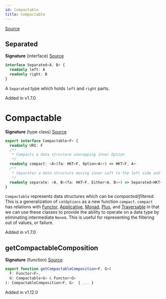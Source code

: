 ```yaml
---
id: Compactable
title: Compactable
---
```


[Source](https://github.com/gcanti/fp-ts/blob/master/src/Compactable.ts)

## Separated

**Signature** (interface) [Source](https://github.com/gcanti/fp-ts/blob/master/src/Compactable.ts#L28-L31)

```ts
interface Separated<A, B> {
  readonly left: A
  readonly right: B
}
```

A `Separated` type which holds `left` and `right` parts.

Added in v1.7.0

# Compactable

**Signature** (type class) [Source](https://github.com/gcanti/fp-ts/blob/master/src/Compactable.ts#L44-L54)

```ts
export interface Compactable<F> {
  readonly URI: F
  /**
   * Compacts a data structure unwrapping inner Option
   */
  readonly compact: <A>(fa: HKT<F, Option<A>>) => HKT<F, A>
  /**
   * Separates a data structure moving inner Left to the left side and inner Right to the right side of Separated
   */
  readonly separate: <A, B>(fa: HKT<F, Either<A, B>>) => Separated<HKT<F, A>, HKT<F, B>>
}
```

`Compactable` represents data structures which can be _compacted_/_filtered_. This is a generalization of
`catOptions` as a new function `compact`. `compact` has relations with [Functor](./Functor.md), [Applicative](./Applicative.md),
[Monad](./Monad.md), [Plus](./Plus.md), and [Traversable](./Traversable.md) in that we can use these classes to provide the ability to
operate on a data type by eliminating intermediate `None`s. This is useful for representing the filtering out of
values, or failure.

Added in v1.7.0

## getCompactableComposition

**Signature** (function) [Source](https://github.com/gcanti/fp-ts/blob/master/src/Compactable.ts#L191-L206)

```ts
export function getCompactableComposition<F, G>(
  F: Functor<F>,
  G: Compactable<G> & Functor<G>
): CompactableComposition<F, G>  { ... }
```

Added in v1.12.0
